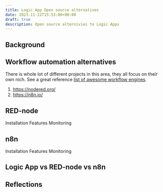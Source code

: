 ```yaml
---
title: Logic App Open source alternatives
date: 2023-11-22T15:53:00+00:00
draft: true
description: Open source alternivies to Logic Apps
---
```


## Background

## Workflow automation alternatives  

There is whole lot of different projects in this area, they all focus on their own nich. See a great reference [list of awesome workflow engines](https://github.com/meirwah/awesome-workflow-engines?tab=readme-ov-file).


1. https://nodered.org/
2. https://n8n.io/


## RED-node
Installation
Features
Monitoring

## n8n
Installation
Features
Monitoring

## Logic App vs RED-node vs n8n

## Reflections